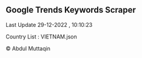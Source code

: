 

## Google Trends Keywords Scraper 
 
Last Update 29-12-2022 , 10:10:23

Country List :
VIETNAM.json



© Abdul Muttaqin 
